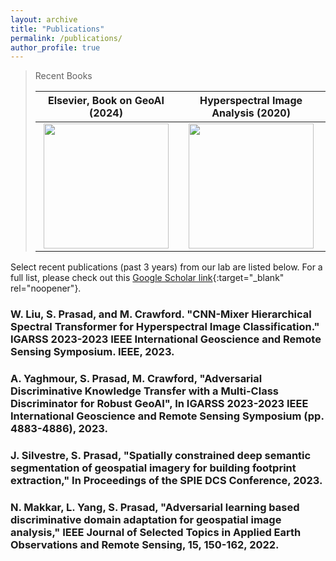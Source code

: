 ```yaml
---
layout: archive
title: "Publications"
permalink: /publications/
author_profile: true
---
```


> Recent Books
> 
> | Elsevier, Book on GeoAI (2024)             |  Hyperspectral Image Analysis (2020) | 
> |:-------------------------:|:-------------------------:|
> | <img src="https://prasadlab.github.io/images/ImageAssets/Elsevier_2024.jpg" width="200" /> |  <img src="https://prasadlab.github.io/images/ImageAssets/Springer_2020.png" width="200" /> |


Select recent publications (past 3 years) from our lab are listed below. For a full list, please check out this [Google Scholar link](https://scholar.google.com/citations?user=g_FRerIAAAAJ&hl=en&oi=ao){:target="_blank" rel="noopener"}.

### W. Liu, S. Prasad, and M. Crawford. "CNN-Mixer Hierarchical Spectral Transformer for Hyperspectral Image Classification." IGARSS 2023-2023 IEEE International Geoscience and Remote Sensing Symposium. IEEE, 2023.

### A. Yaghmour, S. Prasad, M. Crawford, "Adversarial Discriminative Knowledge Transfer with a Multi-Class Discriminator for Robust GeoAI", In IGARSS 2023-2023 IEEE International Geoscience and Remote Sensing Symposium (pp. 4883-4886), 2023.

### J. Silvestre, S. Prasad, "Spatially constrained deep semantic segmentation of geospatial imagery for building footprint extraction," In Proceedings of the SPIE DCS Conference, 2023.

### N. Makkar, L. Yang, S.  Prasad, "Adversarial learning based discriminative domain adaptation for geospatial image analysis," IEEE Journal of Selected Topics in Applied Earth Observations and Remote Sensing, 15, 150-162, 2022.
